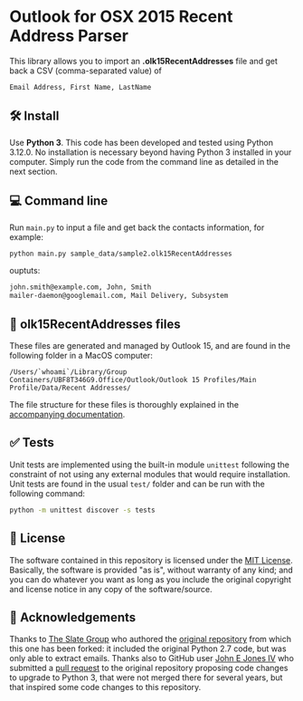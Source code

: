 # Outlook for OSX 2015 Recent Address Parser


This library allows you to import an **.olk15RecentAddresses** file and get back a CSV (comma-separated value) of

```
Email Address, First Name, LastName
```

## 🛠 Install

Use **Python 3**. This code has been developed and tested using Python 3.12.0. No installation is necessary beyond having Python 3 installed in your computer. Simply run the code from the command line as detailed in the next section.

## 💻 Command line

Run `main.py` to input a file and get back the contacts information, for example:

```bash
python main.py sample_data/sample2.olk15RecentAddresses
```

ouptuts:

```bash
john.smith@example.com, John, Smith
mailer-daemon@googlemail.com, Mail Delivery, Subsystem
```

## 🔎 olk15RecentAddresses files

These files are generated and managed by Outlook 15, and are found in the following folder in a MacOS computer:

```
/Users/`whoami`/Library/Group Containers/UBF8T346G9.Office/Outlook/Outlook 15 Profiles/Main Profile/Data/Recent Addresses/
```

The file structure for these files is thoroughly explained in the [accompanying documentation](olk15RecentAddresses.md).

## ✅ Tests

Unit tests are implemented using the built-in module `unittest` following the constraint of not using any external modules that would require installation. Unit tests are found in the usual `test/` folder and can be run with the following command:

```bash
python -m unittest discover -s tests
```

## 📝 License

The software contained in this repository is licensed under the [MIT License](LICENSE). Basically, the software is provided "as is", without warranty of any kind; and you can do whatever you want as long as you include the original copyright and license notice in any copy of the software/source.

## 🙏 Acknowledgements

Thanks to [The Slate Group](https://github.com/slategroup) who authored the [original repository](https://github.com/slategroup/olk15RecentAddresses) from which this one has been forked: it included the original Python 2.7 code, but was only able to extract emails. Thanks also to GitHub user [John E Jones IV](https://github.com/johnjones4) who submitted a [pull request](https://github.com/slategroup/olk15RecentAddresses/pull/4) to the original repository proposing code changes to upgrade to Python 3, that were not merged there for several years, but that inspired some code changes to this repository.


